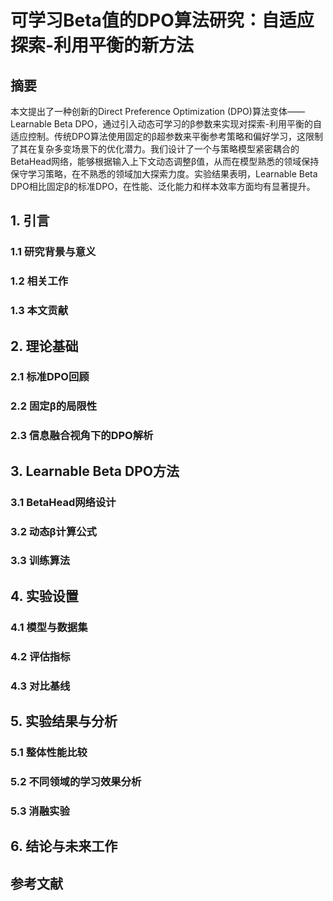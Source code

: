 # 可学习Beta值的DPO算法研究：自适应探索-利用平衡的新方法

## 摘要

本文提出了一种创新的Direct Preference Optimization (DPO)算法变体——Learnable Beta DPO，通过引入动态可学习的β参数来实现对探索-利用平衡的自适应控制。传统DPO算法使用固定的β超参数来平衡参考策略和偏好学习，这限制了其在复杂多变场景下的优化潜力。我们设计了一个与策略模型紧密耦合的BetaHead网络，能够根据输入上下文动态调整β值，从而在模型熟悉的领域保持保守学习策略，在不熟悉的领域加大探索力度。实验结果表明，Learnable Beta DPO相比固定β的标准DPO，在性能、泛化能力和样本效率方面均有显著提升。

## 1. 引言

### 1.1 研究背景与意义
### 1.2 相关工作
### 1.3 本文贡献

## 2. 理论基础

### 2.1 标准DPO回顾
### 2.2 固定β的局限性
### 2.3 信息融合视角下的DPO解析

## 3. Learnable Beta DPO方法

### 3.1 BetaHead网络设计
### 3.2 动态β计算公式
### 3.3 训练算法

## 4. 实验设置

### 4.1 模型与数据集
### 4.2 评估指标
### 4.3 对比基线

## 5. 实验结果与分析

### 5.1 整体性能比较
### 5.2 不同领域的学习效果分析
### 5.3 消融实验

## 6. 结论与未来工作

## 参考文献 